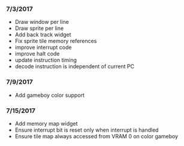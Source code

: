 ### 7/3/2017
 + Draw window per line
 + Draw sprite per line
 + Add back track widget
 + Fix sprite tile memory references
 + improve interrupt code
 + improve halt code
 + update instruction timing
 + decode instruction is independent of current PC
### 7/9/2017
 + Add gameboy color support
### 7/15/2017
 + Add memory map widget
 + Ensure interrupt bit is reset only when interrupt is handled
 + Ensure tile map always accessed from VRAM 0 on color gameboy

